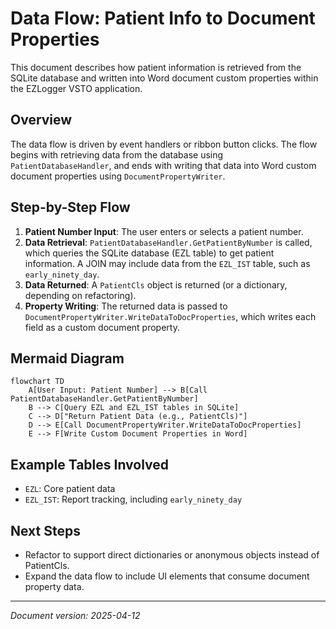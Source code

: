 # Data Flow: Patient Info to Document Properties

This document describes how patient information is retrieved from the SQLite database and written into Word document custom properties within the EZLogger VSTO application.

## Overview

The data flow is driven by event handlers or ribbon button clicks. The flow begins with retrieving data from the database using `PatientDatabaseHandler`, and ends with writing that data into Word custom document properties using `DocumentPropertyWriter`.

## Step-by-Step Flow

1. **Patient Number Input**: The user enters or selects a patient number.
2. **Data Retrieval**: `PatientDatabaseHandler.GetPatientByNumber` is called, which queries the SQLite database (EZL table) to get patient information. A JOIN may include data from the `EZL_IST` table, such as `early_ninety_day`.
3. **Data Returned**: A `PatientCls` object is returned (or a dictionary, depending on refactoring).
4. **Property Writing**: The returned data is passed to `DocumentPropertyWriter.WriteDataToDocProperties`, which writes each field as a custom document property.

## Mermaid Diagram

```mermaid
flowchart TD
    A[User Input: Patient Number] --> B[Call PatientDatabaseHandler.GetPatientByNumber]
    B --> C[Query EZL and EZL_IST tables in SQLite]
    C --> D["Return Patient Data (e.g., PatientCls)"]
    D --> E[Call DocumentPropertyWriter.WriteDataToDocProperties]
    E --> F[Write Custom Document Properties in Word]
```

## Example Tables Involved

- `EZL`: Core patient data
- `EZL_IST`: Report tracking, including `early_ninety_day`

## Next Steps

- Refactor to support direct dictionaries or anonymous objects instead of PatientCls.
- Expand the data flow to include UI elements that consume document property data.

---

*Document version: 2025-04-12*

